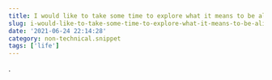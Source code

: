 ```yaml
---
title: I would like to take some time to explore what it means to be alive
slug: i-would-like-to-take-some-time-to-explore-what-it-means-to-be-alive
date: '2021-06-24 22:14:28'
category: non-technical.snippet
tags: ['life']
---
```


.
